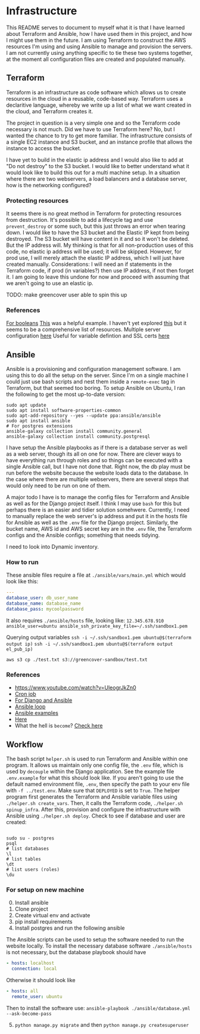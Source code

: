 # Infrastructure

This README serves to document to myself what it is that I have learned about Terraform and Ansible, how I have used them in this project, and how I might use them in the future.
I am using Terraform to construct the AWS resources I'm using and using Ansible to manage and provision the servers.
I am not currently using anything specific to tie these two systems together, at the moment all configuration files are created and populated manually.

## Terraform

Terraform is an infrastructure as code software which allows us to create resources in the cloud in a reusable, code-based way.
Terraform uses a declaritive language, whereby we write up a list of what we want created in the cloud, and Terraform creates it.

The project in question is a very simple one and so the Terraform code necessary is not much.
Did we have to use Terraform here? No, but I wanted the chance to try to get more familiar.
The infrastructure consists of a single EC2 instance and S3 bucket, and an instance profile that allows the instance to access the bucket.

I have yet to build in the elastic ip address and I would also like to add at "Do not destroy" to the S3 bucket.
I would like to better understand what it would look like to build this out for a multi machine setup. 
In a situation where there are two webservers, a load balancers and a database server, how is the networking configured?

### Protecting resources

It seems there is no great method in Terraform for protecting resources from destruction.
It's possible to add a lifecycle tag and use `prevent_destroy` or some such, but this just throws an error when tearing down.
I would like to have the S3 bucket and the Elastic IP kept from being destroyed. 
The S3 bucket will have content in it and so it won't be deleted.
But the IP address will. 
My thinking is that for all non-production uses of this code, no elastic ip address will be used; it will be skipped.
However, for prod use, I will merely attach the elastic IP address, which I will just have created manually.
Considerations:
I will need an if statements in the Terraform code, if prod (in variables?) then use IP address, if not then forget it.
I am going to leave this undone for now and proceed with assuming that we aren't going to use an elastic ip.

TODO: make greencover user able to spin this up

### References

[For booleans](https://blog.gruntwork.io/terraform-tips-tricks-loops-if-statements-and-gotchas-f739bbae55f9)
[This](https://www.youtube.com/watch?v=UleogrJkZn0) was a helpful example.
I haven't yet explored [this](https://github.com/28mm/awesome-terraform) but it seems to be a comprehensive list of resources.
Multiple server configuration [here](https://medium.com/@dhelios/terraform-by-examples-part-1-ef3e3be7b88b)
Useful for variable defintion and SSL certs [here](https://medium.com/modern-stack/5-minute-static-ssl-website-in-aws-with-terraform-76819a12d412)

## Ansible

Ansible is a provisioning and configuration management software.
I am using this to do all the setup on the server. 
Since I'm on a single machine I could just use bash scripts and nest them inside a `remote-exec` tag in Terraform, but that seemed too boring.
To setup Ansible on Ubuntu, I ran the following to get the most up-to-date version:
```shell
sudo apt update
sudo apt install software-properties-common
sudo apt-add-repository --yes --update ppa:ansible/ansible
sudo apt install ansible
# For postgres extensions
ansible-galaxy collection install community.general
ansible-galaxy collection install community.postgresql
```

I have setup the Ansible playbooks as if there is a database server as well as a web server, though its all on one for now. 
There are clever ways to have everything run through roles and so things can be executed with a single Ansible call, but I have not done that.
Right now, the db play must be run before the website because the website loads data to the database.
In the case where there are multiple webservers, there are several steps that would only need to be run on one of them.

A major todo I have is to manage the config files for Terraform and Ansible as well as for the Django project itself.
I think I may use `bash` for this but perhaps there is an easier and tidier solution somehwere.
Currently, I need to manually replace the web server's ip address and put it in the hosts file for Ansible as well as the `.env` file for the Django project. 
Similarly, the bucket name, AWS id and AWS secret key are in the `.env` file, the Terraform configs and the Ansible configs; something that needs tidying.

I need to look into Dynamic inventory.

### How to run

These ansible files require a file at `./ansible/vars/main.yml` which would look like this:
```yaml
---
database_user: db_user_name
database_name: database_name
database_pass: mycoolpassword
```

It also requires `./ansible/hosts` file, looking like:
`12.345.678.910 ansible_user=ubuntu ansible_ssh_private_key_file=~/.ssh/sandbox1.pem`

Querying output variables
`ssh -i ~/.ssh/sandbox1.pem ubuntu@$(terraform output ip)`
`ssh -i ~/.ssh/sandbox1.pem ubuntu@$(terraform output el_pub_ip)`


`aws s3 cp ./test.txt s3://greencover-sandbox/test.txt`


### References

 - https://www.youtube.com/watch?v=UleogrJkZn0
 - [Cron job](https://docs.ansible.com/ansible/latest/collections/ansible/builtin/cron_module.html)
 - [For Django and Ansible](https://realpython.com/automating-django-deployments-with-fabric-and-ansible/)
 - [Ansible loop](https://linuxhint.com/install_multiple_packages_centos_ansible/)
 - [Ansible examples](https://github.com/ansible/ansible-examples/tree/master/lamp_simple)
 - [Here](https://ansible.github.io/workshops/exercises/ansible_rhel/1.2-adhoc/) 
 - What the hell is `become`? [Check here](http://docs.ansible.com/ansible/latest/user_guide/become.html)


## Workflow

The bash script `helper.sh` is used to run Terraform and Ansible within one program.
It allows us maintain only one config file, the `.env` file, which is used by `decouple` within the Django application.
See the example file `.env.example` for what this should look like.
If you aren't going to use the default named environment file, `.env`, then specify the path to your env file with `-f ../test.env`.
Make sure that `DEPLOYED` is set to `True`.
The helper program first generates the Terraform and Ansible variable files using
`./helper.sh create_vars`.
Then, it calls the Terraform code, `./helper.sh spinup_infra`.
After this, provision and configure the infrastructure with Ansible using `./helper.sh deploy`.
Check to see if database and user are created:
```shell

sudo su - postgres
psql
# list databases
\l
# list tables
\dt
# list users (roles)
\du
```

### For setup on new machine

0. Install ansible
1. Clone project
2. Create virtual env and activate
3. pip install requirements
4. Install postgres and run the following ansible


The Ansible scripts can be used to setup the software needed to run the website locally.
To install the necessary database software `./ansible/hosts` is not necessary, but the database playbook should have 

```yaml
- hosts: localhost
  connection: local
```
Otherwise it should look like
```yaml
- hosts: all
  remote_user: ubuntu
```

Then to install the software use:
`ansible-playbook ./ansible/database.yml --ask-become-pass`

5. `python manage.py migrate`
 and then `python manage.py createsuperuser`
